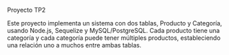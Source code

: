 Proyecto TP2

Este proyecto implementa un sistema con dos tablas, Producto y Categoría, usando Node.js, Sequelize y MySQL/PostgreSQL. Cada producto tiene una categoría y cada categoría puede tener múltiples productos, estableciendo una relación uno a muchos entre ambas tablas.
